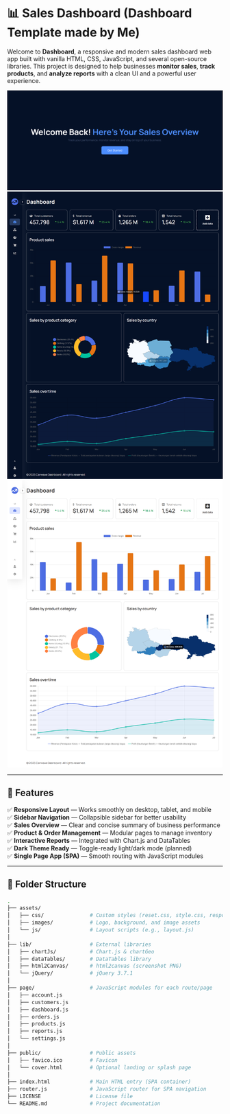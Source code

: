 # 📊 Sales Dashboard (Dashboard Template made by Me)

Welcome to **Dashboard**, a responsive and modern sales dashboard web app built with vanilla HTML, CSS, JavaScript, and several open-source libraries. This project is designed to help businesses **monitor sales**, **track products**, and **analyze reports** with a clean UI and a powerful user experience.

![Cover Dashboard Screenshot](./assets/screenshootsPage/coverPage.png)
![Dashboard Dark Theme Screenshot](./assets/screenshootsPage/darkTheme.png)
![Dashboard Light Theme Screenshot](./assets/screenshootsPage/lightTheme.png)

---

## 🚀 Features

✅ **Responsive Layout** — Works smoothly on desktop, tablet, and mobile  
✅ **Sidebar Navigation** — Collapsible sidebar for better usability  
✅ **Sales Overview** — Clear and concise summary of business performance  
✅ **Product & Order Management** — Modular pages to manage inventory  
✅ **Interactive Reports** — Integrated with Chart.js and DataTables  
✅ **Dark Theme Ready** — Toggle-ready light/dark mode (planned)  
✅ **Single Page App (SPA)** — Smooth routing with JavaScript modules  

---

## 📁 Folder Structure

```bash
.
├── assets/
│   ├── css/               # Custom styles (reset.css, style.css, responsive.css)
│   ├── images/            # Logo, background, and image assets
│   └── js/                # Layout scripts (e.g., layout.js)
│
├── lib/                   # External libraries
│   ├── chartJs/           # Chart.js & chartGeo
│   ├── dataTables/        # DataTables library
│   ├── html2Canvas/       # html2canvas (screenshot PNG)
│   └── jQuery/            # jQuery 3.7.1
│
├── page/                  # JavaScript modules for each route/page
│   ├── account.js
│   ├── customers.js
│   ├── dashboard.js
│   ├── orders.js
│   ├── products.js
│   ├── reports.js
│   └── settings.js
│
├── public/                # Public assets
│   ├── favico.ico         # Favicon
│   └── cover.html         # Optional landing or splash page
│
├── index.html             # Main HTML entry (SPA container)
├── router.js              # JavaScript router for SPA navigation
├── LICENSE                # License file
└── README.md              # Project documentation
